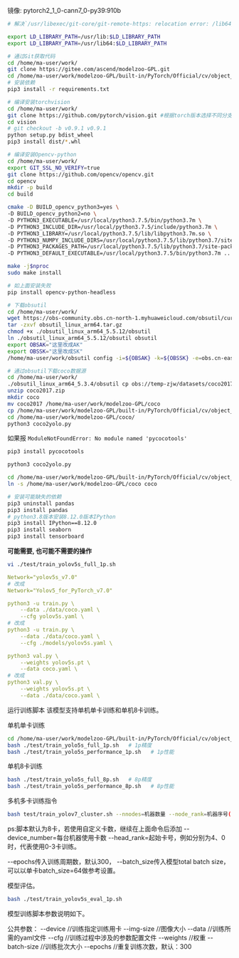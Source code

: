 镜像: pytorch2_1_0-cann7_0-py39:910b


```bash
# 解决`/usr/libexec/git-core/git-remote-https: relocation error: /lib64/libcurl.so.4: symbol SSLv3_client_method version OPENSSL_1_1_0 not defined in file libssl.so.1.1 with link time reference`

export LD_LIBRARY_PATH=/usr/lib:$LD_LIBRARY_PATH
export LD_LIBRARY_PATH=/usr/lib64:$LD_LIBRARY_PATH
```

```bash
# 通过Git获取代码
cd /home/ma-user/work/
git clone https://gitee.com/ascend/modelzoo-GPL.git
cd /home/ma-user/work/modelzoo-GPL/built-in/PyTorch/Official/cv/object_detection/Yolov5_for_PyTorch_v7.0/
# 安装依赖
pip3 install -r requirements.txt
```

```bash
# 编译安装torchvision
cd /home/ma-user/work/
git clone https://github.com/pytorch/vision.git #根据torch版本选择不同分支
cd vision
# git checkout -b v0.9.1 v0.9.1
python setup.py bdist_wheel
pip3 install dist/*.whl
```

```bash
# 编译安装Opencv-python
cd /home/ma-user/work/
export GIT_SSL_NO_VERIFY=true
git clone https://github.com/opencv/opencv.git
cd opencv
mkdir -p build
cd build

cmake -D BUILD_opencv_python3=yes \
-D BUILD_opencv_python2=no \
-D PYTHON3_EXECUTABLE=/usr/local/python3.7.5/bin/python3.7m \
-D PYTHON3_INCLUDE_DIR=/usr/local/python3.7.5/include/python3.7m \
-D PYTHON3_LIBRARY=/usr/local/python3.7.5/lib/libpython3.7m.so \
-D PYTHON3_NUMPY_INCLUDE_DIRS=/usr/local/python3.7.5/lib/python3.7/site-packages/numpy/core/include \
-D PYTHON3_PACKAGES_PATH=/usr/local/python3.7.5/lib/python3.7/site-packages \
-D PYTHON3_DEFAULT_EXECUTABLE=/usr/local/python3.7.5/bin/python3.7m ..

make -j$nproc
sudo make install

# 如上面安装失败
pip install opencv-python-headless
```

```bash
# 下载obsutil
cd /home/ma-user/work/
wget https://obs-community.obs.cn-north-1.myhuaweicloud.com/obsutil/current/obsutil_linux_arm64.tar.gz
tar -zxvf obsutil_linux_arm64.tar.gz
chmod +x ./obsutil_linux_arm64_5.5.12/obsutil
ln ./obsutil_linux_arm64_5.5.12/obsutil obsutil
export OBSAK="这里改成AK"
export OBSSK="这里改成SK"
/home/ma-user/work/obsutil config -i=${OBSAK} -k=${OBSSK} -e=obs.cn-east-292.mygaoxinai.com

# 通过obsutil下载coco数据源
cd /home/ma-user/work/
./obsutil_linux_arm64_5.3.4/obsutil cp obs://temp-zjw/datasets/coco2017.zip ./
unzip coco2017.zip
mkdir coco
mv coco2017 /home/ma-user/work/modelzoo-GPL/coco
cp /home/ma-user/work/modelzoo-GPL/built-in/PyTorch/Official/cv/object_detection/Yolov5_for_PyTorch_v7.0/cocofile/* /home/ma-user/work/modelzoo-GPL/coco/
cd /home/ma-user/work/modelzoo-GPL/coco/
python3 coco2yolo.py
```

如果报 `ModuleNotFoundError: No module named 'pycocotools'`
```bash
pip3 install pycocotools

python3 coco2yolo.py
```

```bash
cd /home/ma-user/work/modelzoo-GPL/built-in/PyTorch/Official/cv/object_detection/Yolov5_for_PyTorch_v7.0/
ln -s /home/ma-user/work/modelzoo-GPL/coco coco
```

```bash
# 安装可能缺失的依赖
pip3 uninstall pandas
pip3 install pandas
# python3.8版本安装8.12.0版本IPython
pip3 install IPython==8.12.0
pip3 install seaborn
pip3 install tensorboard
```

**可能需要, 也可能不需要的操作**
```bash
vi ./test/train_yolov5s_full_1p.sh
```
```yaml
Network="yolov5s_v7.0"
# 改成
Network="Yolov5_for_PyTorch_v7.0"
```

```yaml
python3 -u train.py \
    --data ./data/coco.yaml \
    --cfg yolov5s.yaml \
# 改成
python3 -u train.py \
    --data ./data/coco.yaml \
    --cfg ./models/yolov5s.yaml \
```

```yaml
python3 val.py \
    --weights yolov5s.pt \
    --data coco.yaml \
# 改成
python3 val.py \
    --weights yolov5s.pt \
    --data ./data/coco.yaml \
```

运行训练脚本
该模型支持单机单卡训练和单机8卡训练。

单机单卡训练

```bash
cd /home/ma-user/work/modelzoo-GPL/built-in/PyTorch/Official/cv/object_detection/Yolov5_for_PyTorch_v7.0/
bash ./test/train_yolo5s_full_1p.sh   # 1p精度    
bash ./test/train_yolo5s_performance_1p.sh   # 1p性能
```
单机8卡训练
```bash
bash ./test/train_yolo5s_full_8p.sh   # 8p精度    
bash ./test/train_yolo5s_performance_8p.sh   # 8p性能
```
多机多卡训练指令
```bash
bash test/train_yolov7_cluster.sh --nnodes=机器数量 --node_rank=机器序号(0,1,2...) --master_addr=主机服务器地址 --master_port=主机服务器端口号
```
ps:脚本默认为8卡，若使用自定义卡数，继续在上面命令后添加 --device_number=每台机器使用卡数 --head_rank=起始卡号，例如分别为4、0时，代表使用0-3卡训练。

--epochs传入训练周期数，默认300， --batch_size传入模型total batch size，可以以单卡batch_size=64做参考设置。

模型评估。
```bash
bash ./test/train_yolov5s_eval_1p.sh 
```
模型训练脚本参数说明如下。

公共参数：
--device                            //训练指定训练用卡
--img-size                          //图像大小
--data                              //训练所需的yaml文件
--cfg                               //训练过程中涉及的参数配置文件
--weights                           //权重
--batch-size                        //训练批次大小
--epochs                            //重复训练次数，默认：300